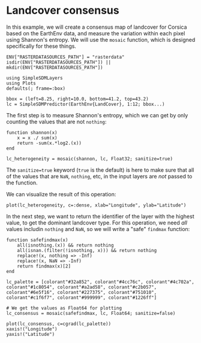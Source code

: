 # Landcover consensus

In this example, we will create a consensus map of landcover for Corsica based
on the EarthEnv data, and measure the variation within each pixel using
Shannon's entropy. We will use the `mosaic` function, which is designed
specifically for these things.


```@setup consensus
ENV["RASTERDATASOURCES_PATH"] = "rasterdata"
isdir(ENV["RASTERDATASOURCES_PATH"]) || mkdir(ENV["RASTERDATASOURCES_PATH"]) 
```

```@example consensus
using SimpleSDMLayers
using Plots
defaults(; frame=:box)

bbox = (left=8.25, right=10.0, bottom=41.2, top=43.2)
lc = SimpleSDMPredictor(EarthEnv{LandCover}, 1:12; bbox...)
```

The first step is to measure Shannon's entropy, which we can get by only
counting the values that are not `nothing`:

```@example consensus
function shannon(x)
    x = x ./ sum(x)
    return -sum(x.*log2.(x))
end

lc_heterogeneity = mosaic(shannon, lc, Float32; sanitize=true)
```

The `sanitize=true` keyword (`true` is the default) is here to make sure that
all of the values that are `NaN`, `nothing`, etc, in the input layers are *not*
passed to the function.

We can visualize the result of this operation:

```@example consensus
plot(lc_heterogeneity, c=:dense, xlab="Longitude", ylab="Latitude")
```

In the next step, we want to return the identifier of the layer with the highest
value, to get the dominant landcover type. For this operation, we need *all*
values includin `nothing` and `NaN`, so we will write a "safe" `findmax`
function:

```@example consensus
function safefindmax(x)
    all(isnothing.(x)) && return nothing
    all(isnan.(filter(!isnothing, x))) && return nothing
    replace!(x, nothing => -Inf)
    replace!(x, NaN => -Inf)
    return findmax(x)[2]
end

lc_palette = [colorant"#32a852", colorant"#4cc76c", colorant"#4c702a", colorant"#1c8054", colorant"#a2ad58", colorant"#c2b057", colorant"#6e5f16", colorant"#227375", colorant"#751010", colorant"#c1f6f7", colorant"#999999", colorant"#1226ff"]

# We get the values as Float64 for plotting
lc_consensus = mosaic(safefindmax, lc, Float64; sanitize=false)

plot(lc_consensus, c=cgrad(lc_palette))
xaxis!("Longitude")
yaxis!("Latitude")
```